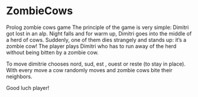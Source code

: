 # ZombieCows
Prolog zombie cows game
The principle of the game is very simple: 
  Dimitri got lost in an alp. Night falls and for warm up, Dimitri goes into the middle of a herd of cows. Suddenly, one of them dies strangely and stands up: it’s a zombie cow! The player plays Dimitri who has to run away of the herd without being bitten by a zombie cow.
  
  To move dimitrie chooses nord, sud, est , ouest or reste (to stay in place).
  With every move a cow randomly moves and zombie cows bite their neighbors.
  
  Good luch player!
